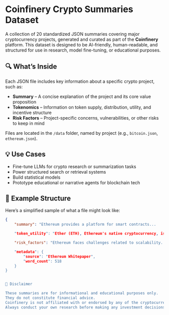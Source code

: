 # Coinfinery Crypto Summaries Dataset

A collection of 20 standardized JSON summaries covering major cryptocurrency projects, generated and curated as part of the **Coinfinery** platform. This dataset is designed to be AI-friendly, human-readable, and structured for use in research, model fine-tuning, or educational purposes.

## 🔍 What’s Inside

Each JSON file includes key information about a specific crypto project, such as:

- **Summary** – A concise explanation of the project and its core value proposition  
- **Tokenomics** – Information on token supply, distribution, utility, and incentive structure  
- **Risk Factors** – Project-specific concerns, vulnerabilities, or other risks to keep in mind  

Files are located in the `/data` folder, named by project (e.g., `bitcoin.json`, `ethereum.json`).

## 💡 Use Cases

- Fine-tune LLMs for crypto research or summarization tasks  
- Power structured search or retrieval systems  
- Build statistical models
- Prototype educational or narrative agents for blockchain tech

## 🧠 Example Structure

Here’s a simplified sample of what a file might look like:

```json
{
    "summary": "Ethereum provides a platform for smart contracts...

    "token_utility": "Ether (ETH), Ethereum's native cryptocurrency, is used for transactions...

    "risk_factors": "Ethereum faces challenges related to scalability...

    "metadata": {
        "source": "Ethereum Whitepaper",
        "word_count": 518
    }
}


🛑 Disclaimer

These summaries are for informational and educational purposes only.
They do not constitute financial advice.
Coinfinery is not affiliated with or endorsed by any of the cryptocurrency projects mentioned.
Always conduct your own research before making any investment decisions.
